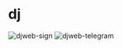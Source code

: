 # dj
![djweb-sign](https://github.com/webfl/dj/assets/95592829/de42b889-5121-45f3-be53-2c0775354664)
![djweb-telegram](https://github.com/webfl/dj/assets/95592829/ac445f55-ac9a-4c63-abee-7372792df935)
